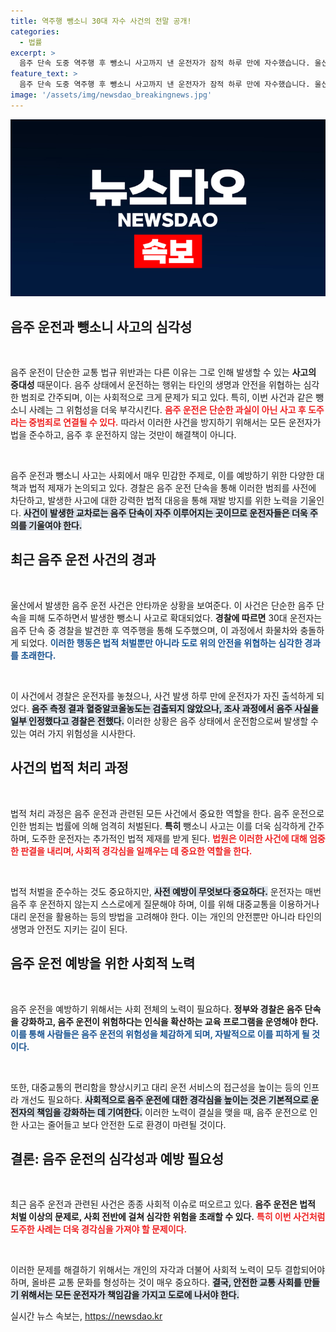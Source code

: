 ```yaml
---
title: 역주행 뺑소니 30대 자수 사건의 전말 공개!
categories:
  - 법률
excerpt: >
  음주 단속 도중 역주행 후 뺑소니 사고까지 낸 운전자가 잠적 하루 만에 자수했습니다. 울산에서 발생한 이 사건은 음주 운전의 심각성을 다시 한번 일깨우고 있습니다. 클릭해서 자세한 내용을 확인하세요!
feature_text: >
  음주 단속 도중 역주행 후 뺑소니 사고까지 낸 운전자가 잠적 하루 만에 자수했습니다. 울산에서 발생한 이 사건은 음주 운전의 심각성을 다시 한번 일깨우고 있습니다. 클릭해서 자세한 내용을 확인하세요!
image: '/assets/img/newsdao_breakingnews.jpg'
---
```


<p><img src="/assets/img/newsdao_breakingnews.jpg" alt="cryptoinkorea 속보" /></p>

<h2 data-ke-size="size26">음주 운전과 뺑소니 사고의 심각성</h2>

<p data-ke-size="size16">&nbsp;</p>

<p>음주 운전이 단순한 교통 법규 위반과는 다른 이유는 그로 인해 발생할 수 있는 <b>사고의 중대성</b> 때문이다. 음주 상태에서 운전하는 행위는 타인의 생명과 안전을 위협하는 심각한 범죄로 간주되며, 이는 사회적으로 크게 문제가 되고 있다. 특히, 이번 사건과 같은 뺑소니 사례는 그 위험성을 더욱 부각시킨다. <b><span style="color: #ee2323;">음주 운전은 단순한 과실이 아닌 사고 후 도주라는 중범죄로 연결될 수 있다.</span></b> 따라서 이러한 사건을 방지하기 위해서는 모든 운전자가 법을 준수하고, 음주 후 운전하지 않는 것만이 해결책이 아니다.</p>

<p data-ke-size="size16">&nbsp;</p>

<p>음주 운전과 뺑소니 사고는 사회에서 매우 민감한 주제로, 이를 예방하기 위한 다양한 대책과 법적 제재가 논의되고 있다. 경찰은 음주 운전 단속을 통해 이러한 범죄를 사전에 차단하고, 발생한 사고에 대한 강력한 법적 대응을 통해 재발 방지를 위한 노력을 기울인다. <b><span style="background-color: #21538527;">사건이 발생한 교차로는 음주 단속이 자주 이루어지는 곳이므로 운전자들은 더욱 주의를 기울여야 한다.</span></b> </p>

<h2 data-ke-size="size26">최근 음주 운전 사건의 경과</h2>

<p data-ke-size="size16">&nbsp;</p>

<p>울산에서 발생한 음주 운전 사건은 안타까운 상황을 보여준다. 이 사건은 단순한 음주 단속을 피해 도주하면서 발생한 뺑소니 사고로 확대되었다. <b>경찰에 따르면</b> 30대 운전자는 음주 단속 중 경찰을 발견한 후 역주행을 통해 도주했으며, 이 과정에서 화물차와 충돌하게 되었다. <b><span style="color: #1a5490;">이러한 행동은 법적 처벌뿐만 아니라 도로 위의 안전을 위협하는 심각한 경과를 초래한다.</span></b> </p>

<p data-ke-size="size16">&nbsp;</p>

<p>이 사건에서 경찰은 운전자를 놓쳤으나, 사건 발생 하루 만에 운전자가 자진 출석하게 되었다. <b><span style="background-color: #21538527;">음주 측정 결과 혈중알코올농도는 검출되지 않았으나, 조사 과정에서 음주 사실을 일부 인정했다고 경찰은 전했다.</span></b> 이러한 상황은 음주 상태에서 운전함으로써 발생할 수 있는 여러 가지 위험성을 시사한다.</p>

<h2 data-ke-size="size26">사건의 법적 처리 과정</h2>

<p data-ke-size="size16">&nbsp;</p>

<p>법적 처리 과정은 음주 운전과 관련된 모든 사건에서 중요한 역할을 한다. 음주 운전으로 인한 범죄는 법률에 의해 엄격히 처벌된다. <b>특히</b> 뺑소니 사고는 이를 더욱 심각하게 간주하며, 도주한 운전자는 추가적인 법적 제재를 받게 된다. <b><span style="color: #ee2323;">법원은 이러한 사건에 대해 엄중한 판결을 내리며, 사회적 경각심을 일깨우는 데 중요한 역할을 한다.</span></b></p>

<p data-ke-size="size16">&nbsp;</p>

<p>법적 처벌을 준수하는 것도 중요하지만, <b><span style="background-color: #21538527;">사전 예방이 무엇보다 중요하다.</span></b> 운전자는 매번 음주 후 운전하지 않는지 스스로에게 질문해야 하며, 이를 위해 대중교통을 이용하거나 대리 운전을 활용하는 등의 방법을 고려해야 한다. 이는 개인의 안전뿐만 아니라 타인의 생명과 안전도 지키는 길이 된다.</p>

<h2 data-ke-size="size26">음주 운전 예방을 위한 사회적 노력</h2>

<p data-ke-size="size16">&nbsp;</p>

<p>음주 운전을 예방하기 위해서는 사회 전체의 노력이 필요하다. <b>정부와 경찰은 음주 단속을 강화하고, 음주 운전이 위험하다는 인식을 확산하는 교육 프로그램을 운영해야 한다.</b> <b><span style="color: #1a5490;">이를 통해 사람들은 음주 운전의 위험성을 체감하게 되며, 자발적으로 이를 피하게 될 것이다.</span></b></p>

<p data-ke-size="size16">&nbsp;</p>

<p>또한, 대중교통의 편리함을 향상시키고 대리 운전 서비스의 접근성을 높이는 등의 인프라 개선도 필요하다. <b><span style="background-color: #21538527;">사회적으로 음주 운전에 대한 경각심을 높이는 것은 기본적으로 운전자의 책임을 강화하는 데 기여한다.</span></b> 이러한 노력이 결실을 맺을 때, 음주 운전으로 인한 사고는 줄어들고 보다 안전한 도로 환경이 마련될 것이다.</p>

<h2 data-ke-size="size26">결론: 음주 운전의 심각성과 예방 필요성</h2>

<p data-ke-size="size16">&nbsp;</p>

<p>최근 음주 운전과 관련된 사건은 종종 사회적 이슈로 떠오르고 있다. <b>음주 운전은 법적 처벌 이상의 문제로, 사회 전반에 걸쳐 심각한 위험을 초래할 수 있다.</b> <b><span style="color: #ee2323;">특히 이번 사건처럼 도주한 사례는 더욱 경각심을 가져야 할 문제이다.</span></b> </p>

<p data-ke-size="size16">&nbsp;</p>

<p>이러한 문제를 해결하기 위해서는 개인의 자각과 더불어 사회적 노력이 모두 결합되어야 하며, 올바른 교통 문화를 형성하는 것이 매우 중요하다. <b><span style="background-color: #21538527;">결국, 안전한 교통 사회를 만들기 위해서는 모든 운전자가 책임감을 가지고 도로에 나서야 한다.</span></b> </p>
실시간 뉴스 속보는, <a href="https://newsdao.kr" rel="dofollow">https://newsdao.kr</a>


